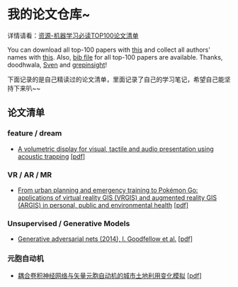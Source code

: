 # 我的论文仓库~

详情请看：[资源-机器学习必读TOP100论文清单](../2020/2020-07/2020-07-18/资源-机器学习必读TOP100论文清单.md)

You can download all top-100 papers with [this](./original/fetch_papers.py) and collect all authors' names with [this](./original/get_authors.py). Also, [bib file](./original/top100papers.bib) for all top-100 papers are available. Thanks, doodhwala, [Sven](https://github.com/sunshinemyson) and [grepinsight](https://github.com/grepinsight)!

下面记录的是自己精读过的论文清单，里面记录了自己的学习笔记，希望自己能坚持下来叭~~

## 论文清单

### feature / dream
* [A volumetric display for visual, tactile and audio presentation using acoustic trapping](./papers/A%20volumetric%20display%20for%20visual,%20tactile%20and%20audio%20presentation%20using%20acoustic%20trapping.md) [[pdf]](https://www.nature.com/articles/s41586-019-1739-5)

### VR / AR / MR
* [From urban planning and emergency training to Pokémon Go: applications of virtual reality GIS (VRGIS) and augmented reality GIS (ARGIS) in personal, public and environmental health](./papers/From%20urban%20planning%20and%20emergency%20training%20to%20Pokémon%20Go,%20applications%20of%20virtual%20reality%20GIS%20(VRGIS)%20and%20augmented%20reality%20GIS%20(ARGIS)%20in%20personal,%20public%20and%20environmental%20health.md) [[pdf]](https://link.springer.com/article/10.1186/s12942-017-0081-0)

### Unsupervised / Generative Models
* [Generative adversarial nets (2014), I. Goodfellow et al.](./papers/Generative%20adversarial%20nets.md) [[pdf]](http://papers.nips.cc/paper/5423-generative-adversarial-nets.pdf)

### 元胞自动机
* [耦合卷积神经网络与矢量元胞自动机的城市土地利用变化模拟](./papers/耦合卷积神经网络与矢量元胞自动机的城市土地利用变化模拟.md) [[pdf]](http://systemcall.gitee.io/oss/paper/2020_ZhaiYQ_IJGIS_CNN-VCA.pdf)
